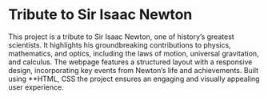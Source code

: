 # Tribute to Sir Isaac Newton

This project is a tribute to Sir Isaac Newton, one of history’s greatest scientists. It highlights his groundbreaking contributions to physics, mathematics, and optics, including the laws of motion, universal gravitation, and calculus. The webpage features a structured layout with a responsive design, incorporating key events from Newton’s life and achievements. Built using **HTML, CSS the project ensures an engaging and visually appealing user experience.  
